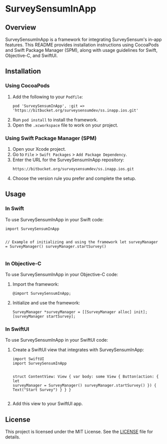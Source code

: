 <!DOCTYPE html>
<html lang="en">
<head>
    <meta charset="UTF-8">
    <meta name="viewport" content="width=device-width, initial-scale=1.0">
    <title>SurveySensumInApp README</title>
</head>
<body>

<h1>SurveySensumInApp</h1>

<h2>Overview</h2>
<p>SurveySensumInApp is a framework for integrating SurveySensum's in-app features. This README provides installation instructions using CocoaPods and Swift Package Manager (SPM), along with usage guidelines for Swift, Objective-C, and SwiftUI.</p>

<h2>Installation</h2>

<h3>Using CocoaPods</h3>
<ol>
    <li>Add the following to your <code>Podfile</code>:</li>
    <pre><code>pod 'SurveySensumInApp', :git => 'https://bitbucket.org/surveysensumdev/ss.inapp.ios.git'</code></pre>
    <li>Run <code>pod install</code> to install the framework.</li>
    <li>Open the <code>.xcworkspace</code> file to work on your project.</li>
</ol>

<h3>Using Swift Package Manager (SPM)</h3>
<ol>
    <li>Open your Xcode project.</li>
    <li>Go to <code>File</code> &gt; <code>Swift Packages</code> &gt; <code>Add Package Dependency</code>.</li>
    <li>Enter the URL for the SurveySensumInApp repository:</li>
    <pre><code>https://bitbucket.org/surveysensumdev/ss.inapp.ios.git</code></pre>
    <li>Choose the version rule you prefer and complete the setup.</li>
</ol>

<h2>Usage</h2>

<h3>In Swift</h3>
<p>To use SurveySensumInApp in your Swift code:</p>
<pre><code>import SurveySensumInApp

// Example of initializing and using the framework
let surveyManager = SurveyManager()
surveyManager.startSurvey()</code></pre>

<h3>In Objective-C</h3>
<p>To use SurveySensumInApp in your Objective-C code:</p>
<ol>
    <li>Import the framework:</li>
    <pre><code>@import SurveySensumInApp;</code></pre>
    <li>Initialize and use the framework:</li>
    <pre><code>SurveyManager *surveyManager = [[SurveyManager alloc] init];
[surveyManager startSurvey];</code></pre>
</ol>

<h3>In SwiftUI</h3>
<p>To use SurveySensumInApp in your SwiftUI code:</p>
<ol>
    <li>Create a SwiftUI view that integrates with SurveySensumInApp:</li>
    <pre><code>import SwiftUI
import SurveySensumInApp

struct ContentView: View {
    var body: some View {
        Button(action: {
            let surveyManager = SurveyManager()
            surveyManager.startSurvey()
        }) {
            Text("Start Survey")
        }
    }
}</code></pre>
    <li>Add this view to your SwiftUI app.</li>
</ol>

<h2>License</h2>
<p>This project is licensed under the MIT License. See the <a href="LICENSE">LICENSE</a> file for details.</p>

</body>
</html>
